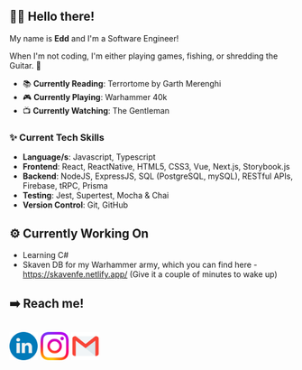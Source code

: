 ## 👋🏼 Hello there!

My name is **Edd** and I'm a Software Engineer!

When I'm not coding, I'm either playing games, fishing, or shredding the Guitar. 🎸

- 📚 **Currently Reading**: Terrortome by Garth Merenghi
- 🎮 **Currently Playing**: Warhammer 40k
- 📺 **Currently Watching**: The Gentleman


### ✨ Current Tech Skills

- **Language/s**: Javascript, Typescript
- **Frontend**: React, ReactNative, HTML5, CSS3, Vue, Next.js, Storybook.js
- **Backend**: NodeJS, ExpressJS, SQL (PostgreSQL, mySQL), RESTful APIs, Firebase, tRPC, Prisma
- **Testing**: Jest, Supertest, Mocha & Chai
- **Version Control**: Git, GitHub

## ⚙️ Currently Working On

- Learning C#
- Skaven DB for my Warhammer army, which you can find here - https://skavenfe.netlify.app/ (Give it a couple of minutes to wake up)

## ➡️ Reach me!

## [<img src="/Socials/linkedin.png" width="50" height="50">](https://www.linkedin.com/in/edd-connolly/) [<img src="/Socials/instagram.png" width="50" height="50">](https://www.instagram.com/eggaholic/) [<img src="/Socials/email.png" width="50" height="50">](mailto:eddconnolly905@msn.com)
